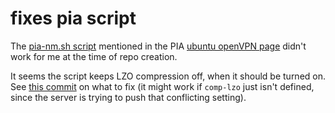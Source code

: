 # fixes pia script

The [pia-nm.sh script](https://www.privateinternetaccess.com/installer/pia-nm.sh) mentioned in the PIA [ubuntu openVPN page](https://www.privateinternetaccess.com/helpdesk/guides/linux/linux/ubuntu-openvpn-setup) didn't work for me at the time of repo creation.  

It seems the script keeps LZO compression off, when it should be turned on.  
See [this commit](29a311f3d003961493eb42d3c7f267e56a6c1070) on what to fix (it might work if ```comp-lzo``` just isn't defined, since the server is trying to push that conflicting setting).



